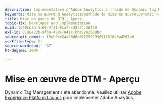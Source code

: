 ```yaml
---
description: Implémentation d’Adobe Analytics à l’aide de Dynamic Tag Management.
keywords: Mise en œuvre d’Analytics;méthode de mise en œuvre;Dynamic Tag Management;dtm
title: Mise en œuvre de DTM - Aperçu
topic-fix: Developer and implementation
uuid: 2d40cb7a-5c69-4f41-81a7-c48373c2d720
exl-id: 0198422b-af3a-45ce-a41c-bbc9242580bc
source-git-commit: f3eb3c024a80d0b65729929960173f8b3a4267b0
workflow-type: ht
source-wordcount: '37'
ht-degree: 100%

---
```


# Mise en œuvre de DTM - Aperçu

Dynamic Tag Management a été abandonné. Veuillez utiliser [Adobe Experience Platform Launch](/help/implement/launch/overview.md) pour implémenter Adobe Analytics.

